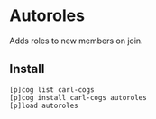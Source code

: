 # Autoroles

Adds roles to new members on join.

## Install

```text
[p]cog list carl-cogs
[p]cog install carl-cogs autoroles
[p]load autoroles
```

